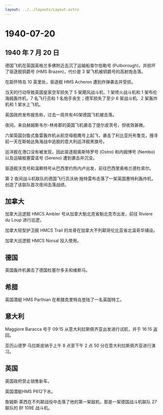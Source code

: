 ```yaml
---
layout: ../../layouts/Layout.astro
---
```


# 1940-07-20

## 1940 年 7 月 20 日

德国飞机在英国英格兰多佛附近击沉了运输船普尔伯勒号
(Pulborough)，并损坏了驱逐舰铜爵号 (HMS Brazen)，代价是 3
架飞机被铜爵号的高射炮击落。

在距怀特岛 10 英里处，驱逐舰 HMS Acheron 遭到炸弹袭击并受损。

当天的行动导致英国皇家空军损失了 5 架飓风战斗机、1 架喷火战斗机和 1
架布伦海姆轰炸机，7 名飞行员和 1 名炮手丧生；德军损失了至少 6
架战斗机、2 架轰炸机和 1 架水上飞机。

英国政府发布报告称，过去一周共有40架德国飞机被击落。

夜间，来自赫姆斯韦尔-林肯郡的英国飞机袭击了提尔皮茨号，但收效甚微。

六架英国剑鱼式鱼雷轰炸机从航空母舰鹰号上起飞，袭击了利比亚托布鲁克，搜寻前一天在斯帕达角海战中逃脱的意大利巡洋舰黑旗号。

巡洋舰在港口没有被发现，因此驱逐舰奥斯特罗号 (Ostro) 和内姆博号 (Nembo)
以及运输舰塞雷诺号 (Sereno) 遭到袭击并沉没。

驱逐舰沃克号和温赖特号从巴西里约热内卢出发，前往巴西里奥格兰德杜索尔。

第 2
夜间战斗机联队的德国飞行员沃纳·施特雷布击落了一架英国惠特利轰炸机，创造了该联队首次夜间击落战绩。

## 加拿大

加拿大巡逻舰 HMCS Ambler 号从加拿大魁北克省魁北克市出发，前往 Riviere du
Loup 进行巡逻。

加拿大轻型护卫舰 HMCS Trail 的龙骨在加拿大不列颠哥伦比亚省北温哥华铺设。

加拿大巡逻舰 HMCS Norsal 投入使用。

## 德国

英国轰炸机袭击了德国杜塞尔多夫和维斯马。

## 希腊

英国潜艇 HMS Parthian 在希腊克里特岛登陆了一名英国特工。

## 意大利

Maggiore Baracca 号于 09:15 从意大利拉斯佩齐亚出发进行试航，并于 16:15
返回。

亚历山德罗·马拉斯皮纳于上午 8 点至下午 2 点 50
分在意大利拉斯佩齐亚进行演习。

## 英国

英国政府禁止销售新车。

英国潜艇HMS P612下水。

詹姆斯·莱西在不列颠战役中击落了他的第一架敌机，那是一架德国战斗机联队 27
联队的 Bf 109E 战斗机。